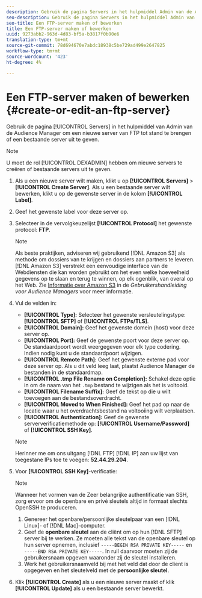 ```yaml
---
description: Gebruik de pagina Servers in het hulpmiddel Admin van de Audience Manager om een nieuwe server van FTP tot stand te brengen of een bestaande server uit te geven.
seo-description: Gebruik de pagina Servers in het hulpmiddel Admin van de Audience Manager om een nieuwe server van FTP tot stand te brengen of een bestaande server uit te geven.
seo-title: Een FTP-server maken of bewerken
title: Een FTP-server maken of bewerken
uuid: 9273abb2-963d-4d83-bf5a-b3817f0b90e6
translation-type: tm+mt
source-git-commit: 78d694670e7abdc18938c5be729ad499e2647825
workflow-type: tm+mt
source-wordcount: '423'
ht-degree: 4%

---
```



# Een FTP-server maken of bewerken {#create-or-edit-an-ftp-server}

Gebruik de pagina [!UICONTROL Servers] in het hulpmiddel van Admin van de Audience Manager om een nieuwe server van FTP tot stand te brengen of een bestaande server uit te geven.

>[!NOTE]
>
>U moet de rol [!UICONTROL DEXADMIN] hebben om nieuwe servers te creëren of bestaande servers uit te geven.

1. Als u een nieuwe server wilt maken, klikt u op **[!UICONTROL Servers]** > **[!UICONTROL Create Server]**. Als u een bestaande server wilt bewerken, klikt u op de gewenste server in de kolom **[!UICONTROL Label]**.
1. Geef het gewenste label voor deze server op.
1. Selecteer in de vervolgkeuzelijst **[!UICONTROL Protocol]** het gewenste protocol: **FTP**.

   >[!NOTE]
   >
   >Als beste praktijken, adviseren wij gebruikend [!DNL Amazon S3] als methode om dossiers van te krijgen en dossiers aan partners te leveren. [!DNL Amazon S3] verstrekt een eenvoudige interface van de Webdiensten die kan worden gebruikt om het even welke hoeveelheid gegevens op te slaan en terug te winnen, op elk ogenblik, van overal op het Web. Zie [Informatie over Amazon S3](https://docs.adobe.com/content/help/en/audience-manager/user-guide/reference/amazon-s3.html) in de *Gebruikershandleiding voor Audience Managers* voor meer informatie.

1. Vul de velden in:

   * **[!UICONTROL Type]:** Selecteer het gewenste versleutelingstype:  **[!UICONTROL SFTP]** of  **[!UICONTROL FTPs/TLS]**.
   * **[!UICONTROL Domain]:** Geef het gewenste domein (host) voor deze server op.
   * **[!UICONTROL Port]:** Geef de gewenste poort voor deze server op. De standaardpoort wordt weergegeven voor elk type codering. Indien nodig kunt u de standaardpoort wijzigen.
   * **[!UICONTROL Remote Path]:** Geef het gewenste externe pad voor deze server op. Als u dit veld leeg laat, plaatst Audience Manager de bestanden in de standaardmap.
   * **[!UICONTROL .tmp File Rename on Completion]:** Schakel deze optie in om de naam van het  `.tmp` bestand te wijzigen als het is voltooid.
   * **[!UICONTROL Filename Suffix]:** Geef de tekst op die u wilt toevoegen aan de bestandsoverdracht.
   * **[!UICONTROL Moved to When Finished]:** Geef het pad op naar de locatie waar u het overdrachtsbestand na voltooiing wilt verplaatsen.
   * **[!UICONTROL Authentication]:** Geef de gewenste serververificatiemethode op:  **[!UICONTROL Username/Password]** of  **[!UICONTROL SSH Key]**.

   >[!NOTE]
   >
   >Herinner me om ons uitgang [!DNL FTP] [!DNL IP] aan uw lijst van toegestane IPs toe te voegen: **52.44.29.204**.

1. Voor **[!UICONTROL SSH Key]**-verificatie:
   >[!NOTE]
   >
   >Wanneer het vormen van de Zeer belangrijke authentificatie van SSH, zorg ervoor om de openbare en privé sleutels altijd in formaat slechts OpenSSH te produceren.
   1. Genereer het openbare/persoonlijke sleutelpaar van een [!DNL Linux]- of [!DNL Mac]-computer.
   1. Geef de **openbare sleutel** aan de cliënt om op hun [!DNL SFTP] server bij te werken. Ze moeten alle tekst van de openbare sleutel op hun server opnemen, inclusief `-----BEGIN RSA PRIVATE KEY-----` en `-----END RSA PRIVATE KEY-----`. In ruil daarvoor moeten zij de gebruikersnaam opgeven waaronder zij de sleutel installeren.
   1. Werk het gebruikersnaamveld bij met het veld dat door de client is opgegeven en het sleutelveld met de **persoonlijke sleutel**.
1. Klik **[!UICONTROL Create]** als u een nieuwe server maakt of klik **[!UICONTROL Update]** als u een bestaande server bewerkt.
